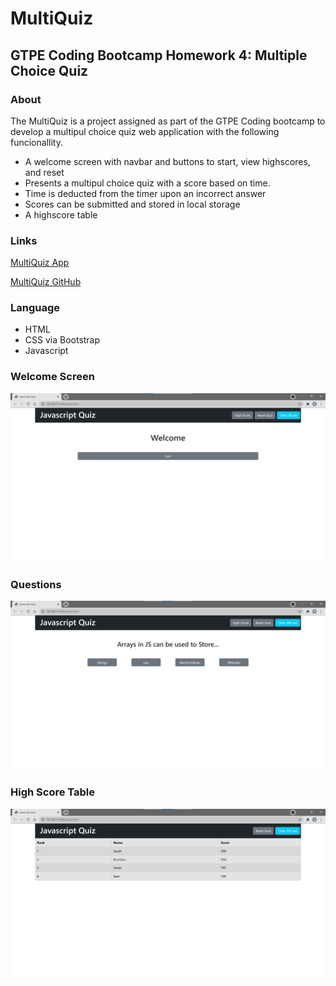 # MultiQuiz

## GTPE Coding Bootcamp Homework 4: Multiple Choice Quiz

### About

The MultiQuiz is a project assigned as part of the GTPE Coding bootcamp to develop a multipul choice quiz web application with the following funcionallity.
* A welcome screen with navbar and buttons to start, view highscores, and reset
* Presents a multipul choice quiz with a score based on time. 
* Time is deducted from the timer upon an incorrect answer
* Scores can be submitted and stored in local storage
* A highscore table

### Links
[MultiQuiz App](https://berlicthehunter.github.io/MultiQuiz/)

[MultiQuiz GitHub](https://github.com/BerlicTheHunter/MultiQuiz)

### Language
* HTML
* CSS via Bootstrap
* Javascript

### Welcome Screen
![](/Photos/MultiQuiz-Start.png)

### Questions
![](/Photos/MultiQuiz-Question.png)

### High Score Table
![](/Photos/MultiQuiz-HighScore.png)